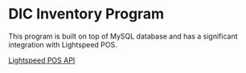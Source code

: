 # DIC Inventory Program

This program is built on top of MySQL database and has a significant integration with Lightspeed POS.

[Lightspeed POS API](https://developers.lightspeedhq.com/retail/introduction/introduction/)
